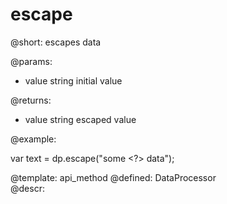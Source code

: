 escape
=============



@short: escapes data

@params:
- value		string	initial value


@returns:
- value		string	escaped value
	

@example:

var text = dp.escape("some <?> data");


@template:	api_method
@defined:	DataProcessor	
@descr:


